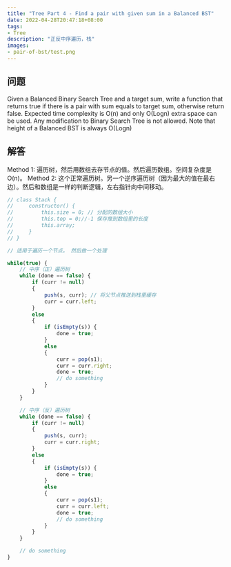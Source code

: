 ```yaml
---
title: "Tree Part 4 - Find a pair with given sum in a Balanced BST"
date: 2022-04-28T20:47:18+08:00
tags:
- Tree
description: "正反中序遍历，栈"
images:
- pair-of-bst/test.png
---
```


## 问题

Given a Balanced Binary Search Tree and a target sum, write a function that returns true if there is a pair with sum equals to target sum, otherwise return false. Expected time complexity is O(n) and only O(Logn) extra space can be used. Any modification to Binary Search Tree is not allowed. Note that height of a Balanced BST is always O(Logn)

## 解答

Method 1: 遍历树，然后用数组去存节点的值。然后遍历数组。空间复杂度是O(n)。
Method 2: 这个正常遍历树。另一个逆序遍历树（因为最大的值在最右边）。然后和数组是一样的判断逻辑，左右指针向中间移动。

``` ts
// class Stack {
//     constructor() {
//         this.size = 0; // 分配的数组大小
//         this.top = 0;//-1 保存推到数组里的长度
//         this.array;
//     }
// }

// 适用于遍历一个节点。 然后做一个处理

while(true) {
    // 中序（正）遍历树
    while (done == false) {
        if (curr != null)
        {
            push(s, curr); // 将父节点推送到栈里缓存
            curr = curr.left;
        }
        else
        {
            if (isEmpty(s)) {
                done = true;
            }
            else
            {
                curr = pop(s1);
                curr = curr.right;
                done = true;
                // do something
            }
        }
    }

    // 中序（反）遍历树
    while (done == false) {
        if (curr != null)
        {
            push(s, curr);
            curr = curr.right;
        }
        else
        {
            if (isEmpty(s)) {
                done = true;
            }
            else
            {
                curr = pop(s1);
                curr = curr.left;
                done = true;
                // do something
            }
        }
    }

    // do something
}
```
